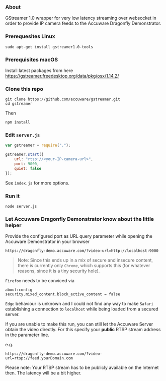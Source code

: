 ### About
GStreamer 1.0 wrapper for very low latency streaming over websocket in order to provide IP camera feeds to the Accuware Dragonfly Demonstrator.

### Prerequesites Linux
```
sudo apt-get install gstreamer1.0-tools
```
### Prerequisites macOS
Install latest packages from here https://gstreamer.freedesktop.org/data/pkg/osx/1.14.2/

### Clone this repo
```
git clone https://github.com/accuware/gstreamer.git
cd gstreamer
```
Then 
```
npm install
```

### Edit `server.js` 
```javascript
var gstreamer = require(".");

gstreamer.start({
    url: "rtsp://<your-IP-camera-url>",
    port: 9000,
    quiet: false
});
```

See `index.js` for more options.


### Run it 

```
node server.js
```

### Let Accuware Dragonfly Demonstrator know about the little helper
Provide the configured port as URL query parameter while opening the Accuware Demonstrator in your browser

```
https://dragonfly-demo.accuware.com/?video-url=http://localhost:9000
```

> Note: Since this ends up in a mix of secure and insecure content, there is currently only `Chrome`, which supports this (for whatever reasons, since it is a tiny security hole). 

`Firefox` needs to be conviced via 
```
about:config
security.mixed_content.block_active_content = false
```

`Edge` behaviour is unknown and I could not find any way to make `Safari` establishing a connection to `localhost` while being loaded from a secured server.


If you are unable to make this run, you can still let the Accuware Server obtain the video directly. For this specify your **public** RTSP stream address in the parameter line.

e.g.

```
https://dragonfly-demo.accuware.com/?video-url=rtsp://feed.yourDomain.com
```

Please note: Your RTSP stream has to be publicly available on the Internet then. The latency will be a bit higher.


